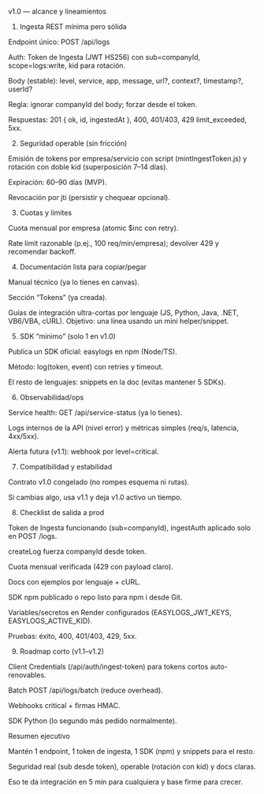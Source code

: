v1.0 — alcance y lineamientos
1) Ingesta REST mínima pero sólida

Endpoint único: POST /api/logs

Auth: Token de Ingesta (JWT HS256) con sub=companyId, scope=logs:write, kid para rotación.

Body (estable): level, service, app, message, url?, context?, timestamp?, userId?

Regla: ignorar companyId del body; forzar desde el token.

Respuestas: 201 { ok, id, ingestedAt }, 400, 401/403, 429 limit_exceeded, 5xx.

2) Seguridad operable (sin fricción)

Emisión de tokens por empresa/servicio con script (mintIngestToken.js) y rotación con doble kid (superposición 7–14 días).

Expiración: 60–90 días (MVP).

Revocación por jti (persistir y chequear opcional).

3) Cuotas y límites

Cuota mensual por empresa (atomic $inc con retry).

Rate limit razonable (p.ej., 100 req/min/empresa); devolver 429 y recomendar backoff.

4) Documentación lista para copiar/pegar

Manual técnico (ya lo tienes en canvas).

Sección “Tokens” (ya creada).

Guías de integración ultra-cortas por lenguaje (JS, Python, Java, .NET, VB6/VBA, cURL).
Objetivo: una línea usando un mini helper/snippet.

5) SDK “mínimo” (solo 1 en v1.0)

Publica un SDK oficial: easylogs en npm (Node/TS).

Método: log(token, event) con retries y timeout.

El resto de lenguajes: snippets en la doc (evitas mantener 5 SDKs).

6) Observabilidad/ops

Service health: GET /api/service-status (ya lo tienes).

Logs internos de la API (nivel error) y métricas simples (req/s, latencia, 4xx/5xx).

Alerta futura (v1.1): webhook por level=critical.

7) Compatibilidad y estabilidad

Contrato v1.0 congelado (no rompes esquema ni rutas).

Si cambias algo, usa v1.1 y deja v1.0 activo un tiempo.

8) Checklist de salida a prod

 Token de Ingesta funcionando (sub=companyId), ingestAuth aplicado solo en POST /logs.

 createLog fuerza companyId desde token.

 Cuota mensual verificada (429 con payload claro).

 Docs con ejemplos por lenguaje + cURL.

 SDK npm publicado o repo listo para npm i desde Git.

 Variables/secretos en Render configurados (EASYLOGS_JWT_KEYS, EASYLOGS_ACTIVE_KID).

 Pruebas: éxito, 400, 401/403, 429, 5xx.

9) Roadmap corto (v1.1–v1.2)

Client Credentials (/api/auth/ingest-token) para tokens cortos auto-renovables.

Batch POST /api/logs/batch (reduce overhead).

Webhooks critical + firmas HMAC.

SDK Python (lo segundo más pedido normalmente).

Resumen ejecutivo

Mantén 1 endpoint, 1 token de ingesta, 1 SDK (npm) y snippets para el resto.

Seguridad real (sub desde token), operable (rotación con kid) y docs claras.

Eso te da integración en 5 min para cualquiera y base firme para crecer.